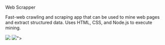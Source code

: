 Web Scrapper

Fast-web crawling and scraping app that can be used to mine web pages and extract structured data.
Uses HTML, CSS, and Node.js to execute mining.

<img src="https://hackernoon.com/hn-images/1*kfOsUxggG5wDbDcxgC0Uwg.png">
<img src="<img src="https://hackernoon.com/hn-images/1*kfOsUxggG5wDbDcxgC0Uwg.png">">

